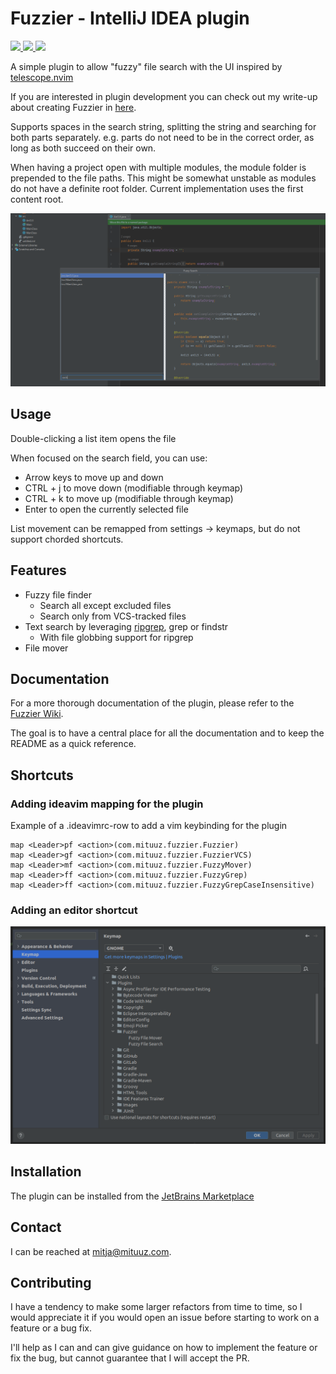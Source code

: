 # Fuzzier - IntelliJ IDEA plugin

<p align="left">
    <a href="https://plugins.jetbrains.com/plugin/23451-fuzzier" alt="Downloads">
        <img src="https://img.shields.io/jetbrains/plugin/d/23451-fuzzier" />
    </a>
    <a href="https://plugins.jetbrains.com/plugin/23451-fuzzier/versions" alt="Latest Version">
        <img src="https://img.shields.io/jetbrains/plugin/v/23451-fuzzier" />
    </a>
    <a href="https://plugins.jetbrains.com/plugin/23451-fuzzier/reviews" alt="Plugin Reviews">
        <img src="https://img.shields.io/jetbrains/plugin/r/stars/23451-fuzzier" />
    </a>
</p>

A simple plugin to allow "fuzzy" file search with the UI inspired
by [telescope.nvim](https://github.com/nvim-telescope/telescope.nvim)

If you are interested in plugin development you can check out my write-up about creating Fuzzier in
[here](https://mituuz.com/content/fuzzier_development.html).

Supports spaces in the search string, splitting the string and searching for both parts separately.
e.g. parts do not need to be in the correct order, as long as both succeed on their own.

When having a project open with multiple modules, the module folder is prepended to the file paths.
This might be somewhat unstable as modules do not have a definite root folder.
Current implementation uses the first content root.

![The UI consist of three parts. A file list on the top left, search field on the bottom left and the preview pane on the right](assets/FuzzierUI.png "An image of the plugin UI")

## Usage

Double-clicking a list item opens the file

When focused on the search field, you can use:

- Arrow keys to move up and down
- CTRL + j to move down (modifiable through keymap)
- CTRL + k to move up (modifiable through keymap)
- Enter to open the currently selected file

List movement can be remapped from settings -> keymaps, but do not support chorded shortcuts.

## Features

- Fuzzy file finder
    - Search all except excluded files
    - Search only from VCS-tracked files
- Text search by leveraging [ripgrep](https://github.com/BurntSushi/ripgrep), grep or findstr
    - With file globbing support for ripgrep
- File mover

## Documentation

For a more thorough documentation of the plugin, please refer to
the [Fuzzier Wiki](https://github.com/MituuZ/fuzzier/wiki).

The goal is to have a central place for all the documentation and to keep the README as a quick reference.

## Shortcuts

### Adding ideavim mapping for the plugin

Example of a .ideavimrc-row to add a vim keybinding for the plugin

```
map <Leader>pf <action>(com.mituuz.fuzzier.Fuzzier)
map <Leader>gf <action>(com.mituuz.fuzzier.FuzzierVCS)
map <Leader>mf <action>(com.mituuz.fuzzier.FuzzyMover)
map <Leader>ff <action>(com.mituuz.fuzzier.FuzzyGrep)
map <Leader>ff <action>(com.mituuz.fuzzier.FuzzyGrepCaseInsensitive)
```

### Adding an editor shortcut

![A picture of the IntelliJ IDEA settings, showing where to set the shortcut](assets/Shortcut.png "An image of the IntelliJ IDEA settings")

## Installation

The plugin can be installed from the [JetBrains Marketplace](https://plugins.jetbrains.com/plugin/23451-fuzzier)

## Contact

I can be reached at <mitja@mituuz.com>.

## Contributing

I have a tendency to make some larger refactors from time to time,
so I would appreciate it if you would open an issue before starting to work on a feature or a bug fix.

I'll help as I can and can give guidance on how to implement the feature or fix the bug,
but cannot guarantee that I will accept the PR.
